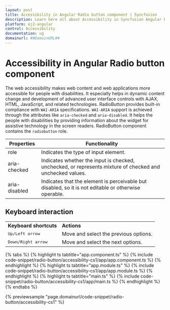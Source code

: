```yaml
---
layout: post
title: Accessibility in Angular Radio button component | Syncfusion
description: Learn here all about Accessibility in Syncfusion Angular Radio button component of Syncfusion Essential JS 2 and more.
platform: ej2-angular
control: Accessibility 
documentation: ug
domainurl: ##DomainURL##
---
```


# Accessibility in Angular Radio button component

The web accessibility makes web content and web applications more accessible for people with disabilities. It especially helps in dynamic content change and development of advanced user interface controls with AJAX, HTML, JavaScript, and related technologies.
RadioButton provides built-in compliance with `WAI-ARIA` specifications. `WAI-ARIA` support is achieved through the attributes like `aria-checked` and `aria-disabled`. It helps the people with disabilities by providing information about the widget for assistive
technology in the screen readers. RadioButton component contains the `radiobutton` role.

| Properties | Functionality |
| ------------ | ----------------------- |
| role | Indicates the type of input element. |
| aria-checked | Indicates whether the input is checked, unchecked, or represents mixture of checked and unchecked values. |
| aria-disabled | Indicates that the element is perceivable but disabled, so it is not editable or otherwise operable. |

## Keyboard interaction

<!-- markdownlint-disable MD033 -->
<table>
<tr>
<td>
<b>Keyboard shortcuts</b></td><td>
<b>Actions</b></td></tr>
<tr>
<td>
<kbd>Up/Left arrow</kbd></td><td>
Move and select the previous options.</td></tr>
<tr>
<td>
<kbd>Down/Right arrow</kbd></td><td>
Move and select the next options.</td></tr>
</table>

{% tabs %}
{% highlight ts tabtitle="app.component.ts" %}
{% include code-snippet/radio-button/accessibility-cs1/app/app.component.ts %}
{% endhighlight %}
{% highlight ts tabtitle="app.module.ts" %}
{% include code-snippet/radio-button/accessibility-cs1/app/app.module.ts %}
{% endhighlight %}
{% highlight ts tabtitle="main.ts" %}
{% include code-snippet/radio-button/accessibility-cs1/app/main.ts %}
{% endhighlight %}
{% endtabs %}
  
{% previewsample "page.domainurl/code-snippet/radio-button/accessibility-cs1" %}